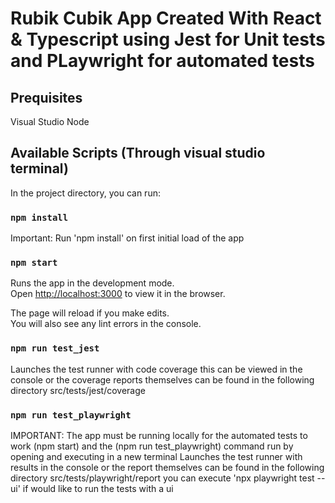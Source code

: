 # Rubik Cubik App Created With React & Typescript using Jest for Unit tests and PLaywright for automated tests

## Prequisites

Visual Studio
Node

## Available Scripts (Through visual studio terminal)

In the project directory, you can run:

### `npm install`
Important: Run 'npm install' on first initial load of the app

### `npm start`

Runs the app in the development mode.\
Open [http://localhost:3000](http://localhost:3000) to view it in the browser.

The page will reload if you make edits.\
You will also see any lint errors in the console.

### `npm run test_jest`

Launches the test runner with code coverage this can be viewed in the console or the coverage reports themselves can be found in the following directory src/tests/jest/coverage


### `npm run test_playwright`

IMPORTANT: The app must be running locally for the automated tests to work (npm start) and the (npm run test_playwright) command run by opening and executing in a new terminal
Launches the test runner with results in the console or the report themselves can be found in the following directory src/tests/playwright/report
you can execute 'npx playwright test --ui' if would like to run the tests with a ui
